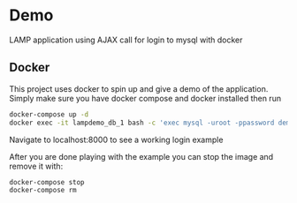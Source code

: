 # Demo
LAMP application using AJAX call for login to mysql with docker

## Docker

This project uses docker to spin up and give a demo of the application. Simply make sure you have docker compose and docker installed then run
```bash
docker-compose up -d
docker exec -it lampdemo_db_1 bash -c 'exec mysql -uroot -ppassword demo < /schema/schema.sql'
```
 Navigate to localhost:8000 to see a working login example

 After you are done playing with the example you can stop the image and remove it with:
 ```bash
docker-compose stop
docker-compose rm
 ```